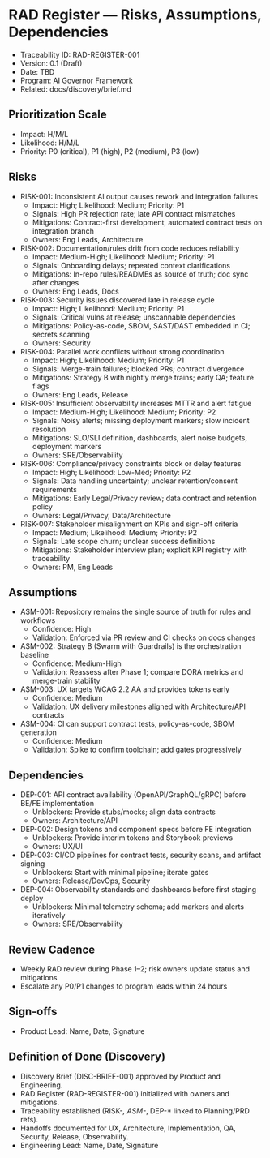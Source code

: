 # RAD Register — Risks, Assumptions, Dependencies

- Traceability ID: RAD-REGISTER-001
- Version: 0.1 (Draft)
- Date: TBD
- Program: AI Governor Framework
- Related: docs/discovery/brief.md

## Prioritization Scale

- Impact: H/M/L
- Likelihood: H/M/L
- Priority: P0 (critical), P1 (high), P2 (medium), P3 (low)

## Risks

- RISK-001: Inconsistent AI output causes rework and integration failures
  - Impact: High; Likelihood: Medium; Priority: P1
  - Signals: High PR rejection rate; late API contract mismatches
  - Mitigations: Contract-first development, automated contract tests on integration branch
  - Owners: Eng Leads, Architecture
- RISK-002: Documentation/rules drift from code reduces reliability
  - Impact: Medium-High; Likelihood: Medium; Priority: P1
  - Signals: Onboarding delays; repeated context clarifications
  - Mitigations: In-repo rules/READMEs as source of truth; doc sync after changes
  - Owners: Eng Leads, Docs
- RISK-003: Security issues discovered late in release cycle
  - Impact: High; Likelihood: Medium; Priority: P1
  - Signals: Critical vulns at release; unscannable dependencies
  - Mitigations: Policy-as-code, SBOM, SAST/DAST embedded in CI; secrets scanning
  - Owners: Security
- RISK-004: Parallel work conflicts without strong coordination
  - Impact: High; Likelihood: Medium; Priority: P1
  - Signals: Merge-train failures; blocked PRs; contract divergence
  - Mitigations: Strategy B with nightly merge trains; early QA; feature flags
  - Owners: Eng Leads, Release
- RISK-005: Insufficient observability increases MTTR and alert fatigue
  - Impact: Medium-High; Likelihood: Medium; Priority: P2
  - Signals: Noisy alerts; missing deployment markers; slow incident resolution
  - Mitigations: SLO/SLI definition, dashboards, alert noise budgets, deployment markers
  - Owners: SRE/Observability
- RISK-006: Compliance/privacy constraints block or delay features
  - Impact: High; Likelihood: Low-Med; Priority: P2
  - Signals: Data handling uncertainty; unclear retention/consent requirements
  - Mitigations: Early Legal/Privacy review; data contract and retention policy
  - Owners: Legal/Privacy, Data/Architecture
- RISK-007: Stakeholder misalignment on KPIs and sign-off criteria
  - Impact: Medium; Likelihood: Medium; Priority: P2
  - Signals: Late scope churn; unclear success definitions
  - Mitigations: Stakeholder interview plan; explicit KPI registry with traceability
  - Owners: PM, Eng Leads

## Assumptions

- ASM-001: Repository remains the single source of truth for rules and workflows
  - Confidence: High
  - Validation: Enforced via PR review and CI checks on docs changes
- ASM-002: Strategy B (Swarm with Guardrails) is the orchestration baseline
  - Confidence: Medium-High
  - Validation: Reassess after Phase 1; compare DORA metrics and merge-train stability
- ASM-003: UX targets WCAG 2.2 AA and provides tokens early
  - Confidence: Medium
  - Validation: UX delivery milestones aligned with Architecture/API contracts
- ASM-004: CI can support contract tests, policy-as-code, SBOM generation
  - Confidence: Medium
  - Validation: Spike to confirm toolchain; add gates progressively

## Dependencies

- DEP-001: API contract availability (OpenAPI/GraphQL/gRPC) before BE/FE implementation
  - Unblockers: Provide stubs/mocks; align data contracts
  - Owners: Architecture/API
- DEP-002: Design tokens and component specs before FE integration
  - Unblockers: Provide interim tokens and Storybook previews
  - Owners: UX/UI
- DEP-003: CI/CD pipelines for contract tests, security scans, and artifact signing
  - Unblockers: Start with minimal pipeline; iterate gates
  - Owners: Release/DevOps, Security
- DEP-004: Observability standards and dashboards before first staging deploy
  - Unblockers: Minimal telemetry schema; add markers and alerts iteratively
  - Owners: SRE/Observability

## Review Cadence

- Weekly RAD review during Phase 1–2; risk owners update status and mitigations
- Escalate any P0/P1 changes to program leads within 24 hours

## Sign-offs

- Product Lead: Name, Date, Signature

## Definition of Done (Discovery)
- Discovery Brief (DISC-BRIEF-001) approved by Product and Engineering.
- RAD Register (RAD-REGISTER-001) initialized with owners and mitigations.
- Traceability established (RISK-*, ASM-*, DEP-* linked to Planning/PRD refs).
- Handoffs documented for UX, Architecture, Implementation, QA, Security, Release, Observability.
- Engineering Lead: Name, Date, Signature